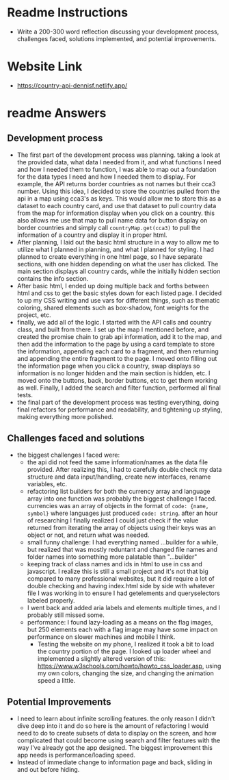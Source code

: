 # Readme Instructions
- Write a 200-300 word reflection discussing your development process, challenges faced, solutions implemented, and potential improvements.

# Website Link
- https://country-api-dennisf.netlify.app/

 # readme Answers
 
## Development process

- The first part of the development process was planning.  taking a look at the provided data, what data I needed from it,  and what functions I need and how I needed them to function, I was able to map out a foundation for the data types I need and how I needed them to display.  For example, the API returns border countries as not names but their cca3 number.  Using this idea, I decided to store the countries pulled from the api in a map using cca3's as keys.  This would allow me to store this as a dataset to each country card, and use that dataset to pull country data from the map for information display when you click on a country.  this also allows me use that map to pull name data for button display on border countries and simply call `countryMap.get(cca3)` to pull the information of a country and display it in proper html.  
- After planning, I laid out the basic html structure in a way to allow me to utilize what I planned in planning, and what I planned for styling.  I had planned to create everything in one html page, so I have separate sections, with one hidden depending on what the user has clicked.  The main section displays all country cards, while the initially hidden section contains the info section.
- After basic html, I ended up doing multiple back and forths between html and css to get the basic styles down for each listed page.  I decided to up my CSS writing and use vars for different things, such as thematic coloring, shared elements such as box-shadow, font weights for the project, etc.
- finally, we add all of the logic.  I started with the API calls and country class, and built from there.  I set up the map I mentioned before, and created the promise chain to grab api information, add it to the map, and then add the information to the page by using a card template to store the information, appending each card to a fragment, and then returning and appending the entire fragment to the page.  I moved onto filling out the information page when you click a country, swap displays so information is no longer hidden and the main section is hidden, etc.  I moved onto the buttons, back, border buttons, etc to get them working as well.  Finally, I added the search and filter function, performed all final tests.
- the final part of the development process was testing everything, doing final refactors for performance and readability, and tightening up styling, making everything more polished.

## Challenges faced and solutions
- the biggest challenges I faced were:
    - the api did not feed the same information/names as the data file provided.  After realizing this, I had to carefully double check my data structure and data input/handling, create new interfaces, rename variables, etc.
    - refactoring list builders for both the currency array and language array into one function was probably the biggest challenge I faced.  currencies was an array of objects in the format of `code: {name, symbol}` where languages just produced `code: string`.   after an hour of researching I finally realized I could just check if the value returned from iterating the array of objects using their keys was an object or not, and return what was needed.
    - small funny challenge:  I had everything named ...builder for a while, but realized that was mostly reduntant and changed file names and folder names into something more palatable than "...builder"
    - keeping track of class names and ids in html to use in css and javascript.  I realize this is still a small project and it's not that big compared to many professional websites, but it did require a lot of double checking and having index.html side by side with whatever file I was working in to ensure I had getelements and queryselectors labeled properly.
    - I went back and added aria labels and elements multiple times, and I probably still missed some.
    - performance:  I found lazy-loading as a means on the flag images, but 250 elements each with a flag image may have some impact on performance on slower machines and mobile I think.
        - Testing the website on my phone, I realized it took a bit to load the country portion of the page.  I looked up loader wheel and implemented a slightly altered version of this: https://www.w3schools.com/howto/howto_css_loader.asp, using my own colors, changing the size, and changing the animation speed a little.
 
## Potential Improvements
- I need to learn about infinite scrolling features.  the only reason I didn't dive deep into it and do so here is the amount of refactoring I would need to do to create subsets of data to display on the screen, and how complicated that could become using search and filter features with the way I've already got the app designed.  The biggest improvement this app needs is performance/loading speed.
- Instead of immediate change to information page and back, sliding in and out before hiding.  
